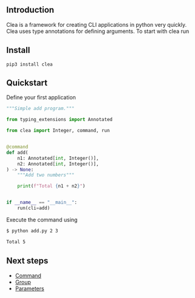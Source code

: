 ## Introduction

Clea is a framework for creating CLI applications in python very quickly. Clea uses type annotations for defining arguments. To start with clea run

## Install

```
pip3 install clea
```

## Quickstart

Define your first application 

<!-- {"file": "examples/add.py", "type": "example"} -->
```python
"""Simple add program."""

from typing_extensions import Annotated

from clea import Integer, command, run


@command
def add(
    n1: Annotated[int, Integer()],
    n2: Annotated[int, Integer()],
) -> None:
    """Add two numbers"""

    print(f"Total {n1 + n2}")


if __name__ == "__main__":
    run(cli=add)
```

Execute the command using

<!-- {"type": "exec", "directory": "examples/", "read": "stdout"} -->
```bash
$ python add.py 2 3

Total 5
```

## Next steps 

- [Command](/command)
- [Group](/group)
- [Parameters](/parameters)

